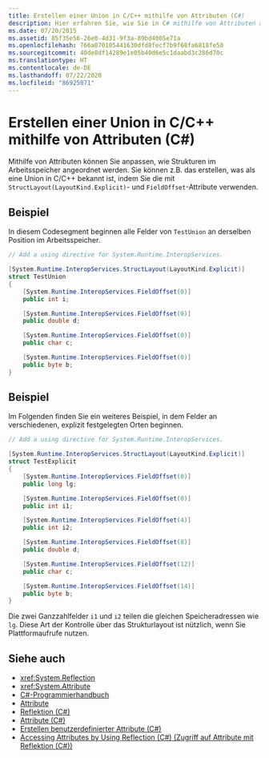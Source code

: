 ```yaml
---
title: Erstellen einer Union in C/C++ mithilfe von Attributen (C#)
description: Hier erfahren Sie, wie Sie in C# mithilfe von Attributen anpassen können, wie Strukturen im Arbeitsspeicher angeordnet werden. In diesem Beispiel wird die Entsprechung einer Union in C/C++ implementiert.
ms.date: 07/20/2015
ms.assetid: 85f35e56-26e0-4d31-9f3a-89bd4005e71a
ms.openlocfilehash: 766a070105441630dfd8fecf7b9f68fa6818fe50
ms.sourcegitcommit: 40de8df14289e1e05b40d6e5c1daabd3c286d70c
ms.translationtype: HT
ms.contentlocale: de-DE
ms.lasthandoff: 07/22/2020
ms.locfileid: "86925071"
---
```

# <a name="how-to-create-a-cc-union-by-using-attributes-c"></a>Erstellen einer Union in C/C++ mithilfe von Attributen (C#)

Mithilfe von Attributen können Sie anpassen, wie Strukturen im Arbeitsspeicher angeordnet werden. Sie können z.B. das erstellen, was als eine Union in C/C++ bekannt ist, indem Sie die mit `StructLayout(LayoutKind.Explicit)`- und `FieldOffset`-Attribute verwenden.

## <a name="example"></a>Beispiel

In diesem Codesegment beginnen alle Felder von `TestUnion` an derselben Position im Arbeitsspeicher.

```csharp
// Add a using directive for System.Runtime.InteropServices.

[System.Runtime.InteropServices.StructLayout(LayoutKind.Explicit)]
struct TestUnion
{
    [System.Runtime.InteropServices.FieldOffset(0)]
    public int i;

    [System.Runtime.InteropServices.FieldOffset(0)]
    public double d;

    [System.Runtime.InteropServices.FieldOffset(0)]
    public char c;

    [System.Runtime.InteropServices.FieldOffset(0)]
    public byte b;
}
```

## <a name="example"></a>Beispiel

Im Folgenden finden Sie ein weiteres Beispiel, in dem Felder an verschiedenen, explizit festgelegten Orten beginnen.

```csharp
// Add a using directive for System.Runtime.InteropServices.

[System.Runtime.InteropServices.StructLayout(LayoutKind.Explicit)]
struct TestExplicit
{
    [System.Runtime.InteropServices.FieldOffset(0)]
    public long lg;

    [System.Runtime.InteropServices.FieldOffset(0)]
    public int i1;

    [System.Runtime.InteropServices.FieldOffset(4)]
    public int i2;

    [System.Runtime.InteropServices.FieldOffset(8)]
    public double d;

    [System.Runtime.InteropServices.FieldOffset(12)]
    public char c;

    [System.Runtime.InteropServices.FieldOffset(14)]
    public byte b;
}
```

Die zwei Ganzzahlfelder `i1` und `i2` teilen die gleichen Speicheradressen wie `lg`. Diese Art der Kontrolle über das Strukturlayout ist nützlich, wenn Sie Plattformaufrufe nutzen.

## <a name="see-also"></a>Siehe auch

- <xref:System.Reflection>
- <xref:System.Attribute>
- [C#-Programmierhandbuch](../../index.md)
- [Attribute](../../../../standard/attributes/index.md)
- [Reflektion (C#)](../reflection.md)
- [Attribute (C#)](index.md)
- [Erstellen benutzerdefinierter Attribute (C#)](creating-custom-attributes.md)
- [Accessing Attributes by Using Reflection (C#) (Zugriff auf Attribute mit Reflektion (C#))](accessing-attributes-by-using-reflection.md)
